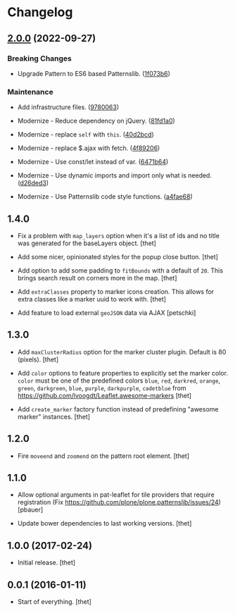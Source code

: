 # Changelog



## [2.0.0](https://github.com/patternslib/pat-leaflet/compare/1.4.0...2.0.0) (2022-09-27)


### Breaking Changes


* Upgrade Pattern to ES6 based Patternslib. ([1f073b6](https://github.com/patternslib/pat-leaflet/commit/1f073b687b67080586749732b2e07dba1ffce618))


### Maintenance


* Add infrastructure files. ([9780063](https://github.com/patternslib/pat-leaflet/commit/978006397336c6c8573a9514ed4f629eed464f1e))

* Modernize - Reduce dependency on jQuery. ([81fd1a0](https://github.com/patternslib/pat-leaflet/commit/81fd1a03d691d74528d9b265d95a69bca87a9ce7))

* Modernize - replace ``self`` with ``this``. ([40d2bcd](https://github.com/patternslib/pat-leaflet/commit/40d2bcdc922a47cade23a2095e94b01733533c44))

* Modernize - replace $.ajax with fetch. ([4f89206](https://github.com/patternslib/pat-leaflet/commit/4f8920650f4406496a9b9c89aaff7d7475f6292b))

* Modernize - Use const/let instead of var. ([6471b64](https://github.com/patternslib/pat-leaflet/commit/6471b64d18b5c852363af57451a9a9cc9369af9a))

* Modernize - Use dynamic imports and import only what is needed. ([d26ded3](https://github.com/patternslib/pat-leaflet/commit/d26ded3ad8cd84797c93eae55f828c04779a5014))

* Modernize - Use Patternslib code style functions. ([a4fae68](https://github.com/patternslib/pat-leaflet/commit/a4fae68e379b37687293ee59294a1a9c281236f6))

## **1.4.0**

* Fix a problem with ``map_layers`` option when it's a list of ids and no title was generated for the baseLayers object.
  [thet]

* Add some nicer, opinionated styles for the popup close button.
  [thet]

* Add option to add some padding to ``fitBounds`` with a default of ``20``.
  This brings search result on corners more in the map.
  [thet]

* Add ``extraClasses`` property to marker icons creation.
  This allows for extra classes like a marker uuid to work with.
  [thet]

* Add feature to load external ``geoJSON`` data via AJAX
  [petschki]


## **1.3.0**

* Add ``maxClusterRadius`` option for the marker cluster plugin. Default is 80 (pixels).
  [thet]

* Add ``color`` options to feature properties to explicitly set the marker color.
  ``color`` must be one of the predefined colors ``blue``, ``red``, ``darkred``, ``orange``, ``green``, ``darkgreen``, ``blue``, ``purple``, ``darkpurple``, ``cadetblue`` from https://github.com/lvoogdt/Leaflet.awesome-markers
  [thet]

* Add ``create_marker`` factory function instead of predefining "awesome marker" instances.
  [thet]


## **1.2.0**

* Fire ``moveend`` and ``zoomend`` on the pattern root element.
  [thet]


## **1.1.0**

* Allow optional arguments in pat-leaflet for tile providers that require registration (Fix https://github.com/plone/plone.patternslib/issues/24)
  [pbauer]

* Update bower dependencies to last working versions.
  [thet]


## **1.0.0 (2017-02-24)**

* Initial release.
  [thet]


## **0.0.1 (2016-01-11)**

* Start of everything.
  [thet]